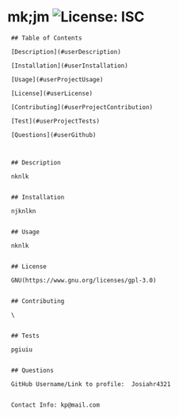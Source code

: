 # mk;jm ![License: ISC](https://img.shields.io/badge/License-ISC-blue.svg)

     ## Table of Contents

     [Description](#userDescription)

     [Installation](#userInstallation)

     [Usage](#userProjectUsage)

     [License](#userLicense)

     [Contributing](#userProjectContribution)

     [Test](#userProjectTests)

     [Questions](#userGithub)

     
     
     ## Description
     
     nknlk

     
     ## Installation
     
     njknlkn

     
     ## Usage
     
     nknlk

     
     ## License 
     
     GNU(https://www.gnu.org/licenses/gpl-3.0)

     
     ## Contributing
     
     \

     
     ## Tests
     
     pgiuiu

     
     ## Questions
     
     GitHub Username/Link to profile:  Josiahr4321
 
     
     Contact Info: kp@mail.com
